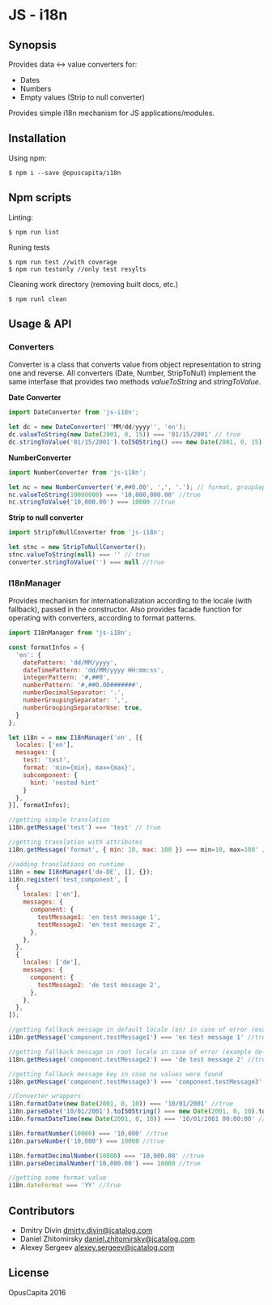 # JS - i18n 

## Synopsis

Provides data <-> value converters for:
- Dates
- Numbers
- Empty values (Strip to null converter)

Provides simple i18n mechanism for JS applications/modules.

## Installation

Using npm:
```shell
$ npm i --save @opuscapita/i18n
```

## Npm scripts

Linting:
```shell
$ npm run lint
```

Runing tests
```shell
$ npm run test //with coverage
$ npm run testonly //only test resylts
```

Cleaning work directory (removing built docs, etc.)
```shell
$ npm runl clean
```

## Usage & API

### Converters
Converter is a class that converts value from object representation to string one and reverse. All converters (Date, Number, StripToNull) implement the same interfase that provides two methods _valueToString_ and _stringToValue_.

**Date Converter**
```javascript
import DateConverter from 'js-i18n';

let dc = new DateConverter(''MM/dd/yyyy'', 'en');
dc.valueToString(new Date(2001, 0, 15)) === '01/15/2001' // true
dc.stringToValue('01/15/2001').toISOString() === new Date(2001, 0, 15).toISOString() //true
```

**NumberConverter**
```javascript
import NumberConverter from 'js-i18n';

let nc = new NumberConverter('#,##0.00', ',', '.'); // format, groupSep, decSep, decSepUseAlways = false
nc.valueToString(10000000) === '10,000,000.00' //true
nc.stringToValue('10,000.00') === 10000 //true
```

**Strip to null converter**
```javascript
import StripToNullConverter from 'js-i18n';

let stnc = new StripToNullConverter();
stnc.valueToString(null) === '' // true
converter.stringToValue('') === null //true
```

### I18nManager
Provides mechanism for internationalization according to the locale (with fallback), passed in the constructor. 
Also provides facade function for operating with converters, according to format patterns.
```javascript
import I18nManager from 'js-i18n';

const formatInfos = {
  'en': {
    datePattern: 'dd/MM/yyyy',
    dateTimePattern: 'dd/MM/yyyy HH:mm:ss',
    integerPattern: '#,##0',
    numberPattern: '#,##0.00#######',
    numberDecimalSeparator: '.',
    numberGroupingSeparator: ',',
    numberGroupingSeparatorUse: true,
  }
};

let i18n = = new I18nManager('en', [{
  locales: ['en'],
  messages: {
    test: 'test',
    format: 'min={min}, max={max}',
    subcomponent: {
      hint: 'nested hint'
    }
  },
}], formatInfos);

//getting simple translation
i18n.getMessage('test') === 'test' // true

//getting translation with attributes
i18n.getMessage('format', { min: 10, max: 100 }) === min=10, max=100' //true

//adding translations on runtime
i18n = new I18nManager('de-DE', [], {});
i18n.register('test_component', [
  {
    locales: ['en'],
    messages: {
      component: {
        testMessage1: 'en test message 1',
        testMessage2: 'en test message 2',
      },
    },
  },
  {
    locales: ['de'],
    messages: {
      component: {
        testMessage2: 'de test message 2',
      },
    },
  },
]);

//getting fallback message in default locale (en) in case of error (example de-DE -> de -> en)
i18n.getMessage('component.testMessage1') === 'en test message 1' //true

//getting fallback message in root locale in case of error (example de-DE -> de)
i18n.getMessage('component.testMessage2') === 'de test message 2' //true

//getting fallback message key in case no values were found
i18n.getMessage('component.testMessage3') === 'component.testMessage3' ///true

//Converter wrappers
i18n.formatDate(new Date(2001, 0, 10)) === '10/01/2001' //true
i18n.parseDate('10/01/2001').toISOString() === new Date(2001, 0, 10).toISOString() //true
i18n.formatDateTime(new Date(2001, 0, 10)) === '10/01/2001 00:00:00' //true

i18n.formatNumber(10000) === '10,000' //true
i18n.parseNumber('10,000') === 10000 //true

i18n.formatDecimalNumber(10000) === '10,000.00' //true
i18n.parseDecimalNumber('10,000.00') === 10000 //true

//getting some format value
i18n.dateFormat === 'YY' //true

```

## Contributors

* Dmitry Divin dmirty.divin@jcatalog.com
* Daniel Zhitomirsky daniel.zhitomirsky@jcatalog.com
* Alexey Sergeev alexey.sergeev@jcatalog.com

## License

OpusCapita 2016
